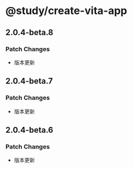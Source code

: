 # @study/create-vita-app

## 2.0.4-beta.8

### Patch Changes

- 版本更新

## 2.0.4-beta.7

### Patch Changes

- 版本更新

## 2.0.4-beta.6

### Patch Changes

- 版本更新
